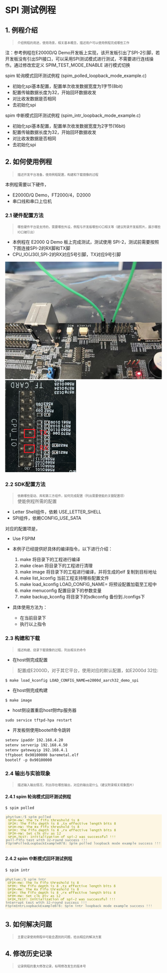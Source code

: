 # SPI 测试例程

## 1. 例程介绍

><font size="1">介绍例程的用途，使用场景，相关基本概念，描述用户可以使用例程完成哪些工作</font><br />

注：参考例程在E2000D/Q Demo开发板上实现，该开发板引出了SPI-2引脚，若开发板没有引出SPI接口，可以采用SPI测试模式进行测试，不需要进行连线操作。通过修改宏定义 SPIM_TEST_MODE_ENABLE 进行模式切换

spim 轮询模式回环测试例程 (spim_polled_loopback_mode_example.c)
- 初始化spi基本配置，配置单次收发数据宽度为1字节(8bit)
- 配置传输数据长度为32，开始回环数据收发
- 对比收发数据是否相同
- 去初始化spi

spim 中断模式回环测试例程 (spim_intr_loopback_mode_example.c)
- 初始化spi基本配置，配置单次收发数据宽度为2字节(16bit)
- 配置传输数据长度为32，开始回环数据收发
- 对比收发数据是否相同
- 去初始化spi

## 2. 如何使用例程

><font size="1">描述开发平台准备，使用例程配置，构建和下载镜像的过程</font><br />

本例程需要以下硬件，
- E2000D/Q Demo，FT2000/4，D2000
- 串口线和串口上位机

### 2.1 硬件配置方法

><font size="1">哪些硬件平台是支持的，需要哪些外设，例程与开发板哪些IO口相关等（建议附录开发板照片，展示哪些IO口被引出）</font><br />
- 本例程在 E2000 Q Demo 板上完成测试，测试使用 SPI-2，测试前需要按照下图连接SPI-2的RX脚和TX脚
- CPU_IO(J30),SPI-2的RX对应5号引脚，TX对应9号引脚

![spi2_pin_connect](./fig/spi2_pin_connect.jpg)        ![e2000_demo_spi2_pin](./fig/e2000_demo_spi2_pin.png)

### 2.2 SDK配置方法

><font size="1">依赖哪些驱动、库和第三方组件，如何完成配置（列出需要使能的关键配置项）</font><br />
使能例程所需的配置
- Letter Shell组件，依赖 USE_LETTER_SHELL
- SPI组件，依赖CONFIG_USE_SATA

对应的配置项是，
- Use FSPIM

- 本例子已经提供好具体的编译指令，以下进行介绍：
    1. make 将目录下的工程进行编译
    2. make clean  将目录下的工程进行清理
    3. make image   将目录下的工程进行编译，并将生成的elf 复制到目标地址
    4. make list_kconfig 当前工程支持哪些配置文件
    5. make load_kconfig LOAD_CONFIG_NAME=<kconfig configuration files>  将预设配置加载至工程中
    6. make menuconfig   配置目录下的参数变量
    7. make backup_kconfig 将目录下的sdkconfig 备份到./configs下

- 具体使用方法为：
    - 在当前目录下
    - 执行以上指令

### 2.3 构建和下载

><font size="1">描述构建、烧录下载镜像的过程，列出相关的命令</font><br />

- 在host侧完成配置

>配置成E2000D，对于其它平台，使用对应的默认配置，如E2000d 32位:
```
$ make load_kconfig LOAD_CONFIG_NAME=e2000d_aarch32_demo_spi
```

- 在host侧完成构建

```
$ make image
```

- host侧设置重启host侧tftp服务器

```
sudo service tftpd-hpa restart
```

- 开发板侧使用bootelf命令跳转

```
setenv ipaddr 192.168.4.20  
setenv serverip 192.168.4.50 
setenv gatewayip 192.168.4.1 
tftpboot 0x90100000 baremetal.elf
bootelf -p 0x90100000
```

### 2.4 输出与实验现象

><font size="1">描述输入输出情况，列出存在哪些输出，对应的输出是什么（建议附录相关现象图片）</font><br />

#### 2.4.1 spim 轮询模式回环测试例程
```
$ spim polled
```
![spim_polled](./fig/spim_polled.png)

#### 2.4.2 spim 中断模式回环测试例程
```
$ spim intr
```
![spim_intr](./fig/spim_intr.png)

## 3. 如何解决问题

><font size="1">主要记录使用例程中可能会遇到的问题，给出相应的解决方案</font><br />

## 4. 修改历史记录

><font size="1">记录例程的重大修改记录，标明修改发生的版本号 </font><br />



